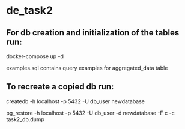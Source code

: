 # de_task2

## For db creation and initialization of the tables run:
docker-compose up -d

examples.sql contains query examples for aggregated_data table

## To recreate a copied db run:
createdb -h localhost -p 5432 -U db_user newdatabase

pg_restore -h localhost -p 5432 -U db_user -d newdatabase -F c -c task2_db.dump
